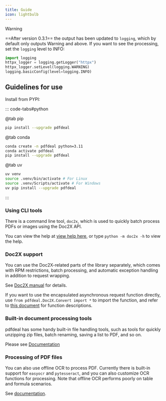 ```yaml
---
title: Guide
icon: lightbulb
---
```


> [!warning]
> ==After version 0.3.1== the output has been updated to `logging`, which by default only outputs Warning and above. If you want to see the processing, set the `logging` level to INFO:
> ```python
> import logging
> httpx_logger = logging.getLogger("httpx")
> httpx_logger.setLevel(logging.WARNING)
> logging.basicConfig(level=logging.INFO)
> ```

## Guidelines for use

Install from PYPI:

::: code-tabs#python

@tab pip

```bash
pip install --upgrade pdfdeal
```

@tab conda

```bash
conda create -n pdfdeal python=3.11
conda activate pdfdeal
pip install --upgrade pdfdeal
```

@tab uv

```bash
uv venv
source .venv/bin/activate # For Linux
source .venv/Scripts/activate # For Windows
uv pip install --upgrade pdfdeal
```

:::

### Using CLI tools

There is a command line tool, `doc2x`, which is used to quickly batch process PDFs or images using the Doc2X API.

You can view the help at [view help here](CLI/README.md), or type `python -m doc2x -h` to view the help.

### Doc2X support

You can use the Doc2X-related parts of the library separately, which comes with RPM restrictions, batch processing, and automatic exception handling in addition to request wrapping.

See [Doc2X manual](Doc2X/README.md) for details.

If you want to use the encapsulated asynchronous request function directly, use `from pdfdeal.Doc2X.Convert import *` to import the function, and refer to [this document](https://github.com/Menghuan1918/pdfdeal/blob/main/src/pdfdeal/Doc2X/Convert.py) for function descriptions.

### Built-in document processing tools

pdfdeal has some handy built-in file handling tools, such as tools for quickly unzipping zip files, batch renaming, saving a list to PDF, and so on.

Please see [Documentation](Tools/README.md)

### Processing of PDF files

You can also use offline OCR to process PDF. Currently there is built-in support for `easyocr` and `pytesseract`, and you can also customize OCR functions for processing. Note that offline OCR performs poorly on table and formula scenarios.

See [documentation](pdfdeal/README.md).